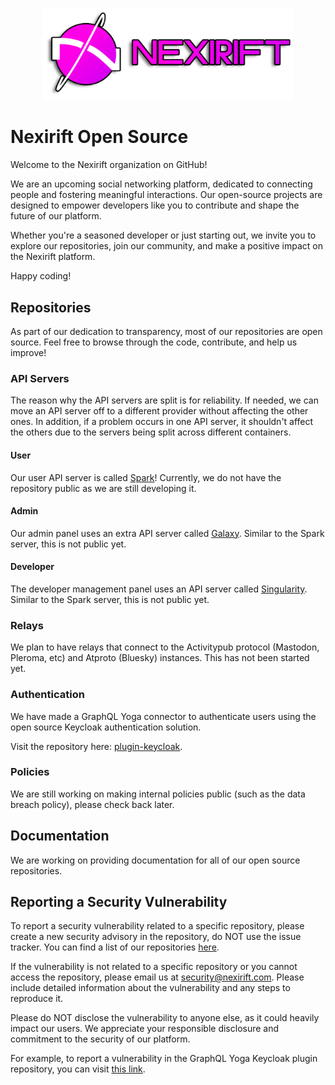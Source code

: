 <p align="center">
<img src="https://raw.githubusercontent.com/Nexirift/.github/main/banner.svg" width="400" />
</p>

# Nexirift Open Source

Welcome to the Nexirift organization on GitHub!

We are an upcoming social networking platform, dedicated to connecting people and fostering meaningful interactions. Our open-source projects are designed to empower developers like you to contribute and shape the future of our platform.

Whether you're a seasoned developer or just starting out, we invite you to explore our repositories, join our community, and make a positive impact on the Nexirift platform.

Happy coding!

## Repositories

As part of our dedication to transparency, most of our repositories are open source. Feel free to browse through the code, contribute, and help us improve!

### API Servers

The reason why the API servers are split is for reliability. If needed, we can move an API server off to a different provider without affecting the other ones. In addition, if a problem occurs in one API server, it shouldn't affect the others due to the servers being split across different containers.

#### User

Our user API server is called [Spark](https://github.com/Nexirift/spark)! Currently, we do not have the repository public as we are still developing it.

#### Admin

Our admin panel uses an extra API server called [Galaxy](https://github.com/Nexirift/galaxy). Similar to the Spark server, this is not public yet.

#### Developer

The developer management panel uses an API server called [Singularity](https://github.com/Nexirift/singularity). Similar to the Spark server, this is not public yet.

### Relays

We plan to have relays that connect to the Activitypub protocol (Mastodon, Pleroma, etc) and Atproto (Bluesky) instances. This has not been started yet.

### Authentication

We have made a GraphQL Yoga connector to authenticate users using the open source Keycloak authentication solution.

Visit the repository here: [plugin-keycloak](https://github.com/Nexirift/plugin-keycloak).

### Policies

We are still working on making internal policies public (such as the data breach policy), please check back later.

## Documentation

We are working on providing documentation for all of our open source repositories.

## Reporting a Security Vulnerability

To report a security vulnerability related to a specific repository, please create a new security advisory in the repository, do NOT use the issue tracker. You can find a list of our repositories [here](https://github.com/orgs/Nexirift/repositories).

If the vulnerability is not related to a specific repository or you cannot access the repository, please email us at [security@nexirift.com](security@nexirift.com). Please include detailed information about the vulnerability and any steps to reproduce it.

Please do NOT disclose the vulnerability to anyone else, as it could heavily impact our users. We appreciate your responsible disclosure and commitment to the security of our platform.

For example, to report a vulnerability in the GraphQL Yoga Keycloak plugin repository, you can visit [this link](https://github.com/Nexirift/plugin-keycloak/security/advisories/new).
